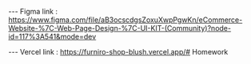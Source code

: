 --- Figma link :  https://www.figma.com/file/aB3ocscdgsZoxuXwpPgwKn/eCommerce-Website-%7C-Web-Page-Design-%7C-UI-KIT-(Community)?node-id=117%3A541&mode=dev

--- Vercel link :  https://furniro-shop-blush.vercel.app/# Homework
